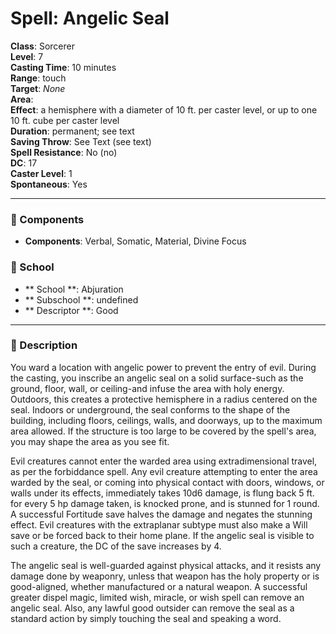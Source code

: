 
# Spell: Angelic Seal
**Class**: Sorcerer  
**Level**: 7  
**Casting Time**: 10 minutes  
**Range**: touch  
**Target**: _None_  
**Area**:   
**Effect**: a hemisphere with a diameter of 10 ft. per caster level, or up to one 10 ft. cube per caster level  
**Duration**: permanent; see text  
**Saving Throw**: See Text (see text)  
**Spell Resistance**: No (no)  
**DC**: 17  
**Caster Level**: 1  
**Spontaneous**: Yes

---

### 🔮 Components
- **Components**: Verbal, Somatic, Material, Divine Focus

### 🏫 School
- ** School **: Abjuration
- ** Subschool **: undefined
- ** Descriptor **: Good
---

### 📜 Description
You ward a location with angelic power to prevent the entry of evil. During the casting, you inscribe an angelic seal on a solid surface-such as the ground, floor, wall, or ceiling-and infuse the area with holy energy. Outdoors, this creates a protective hemisphere in a radius centered on the seal. Indoors or underground, the seal conforms to the shape of the building, including floors, ceilings, walls, and doorways, up to the maximum area allowed. If the structure is too large to be covered by the spell's area, you may shape the area as you see fit.

Evil creatures cannot enter the warded area using extradimensional travel, as per the forbiddance spell. Any evil creature attempting to enter the area warded by the seal, or coming into physical contact with doors, windows, or walls under its effects, immediately takes 10d6 damage, is flung back 5 ft. for every 5 hp damage taken, is knocked prone, and is stunned for 1 round. A successful Fortitude save halves the damage and negates the stunning effect. Evil creatures with the extraplanar subtype must also make a Will save or be forced back to their home plane. If the angelic seal is visible to such a creature, the DC of the save increases by 4.

The angelic seal is well-guarded against physical attacks, and it resists any damage done by weaponry, unless that weapon has the holy property or is good-aligned, whether manufactured or a natural weapon. A successful greater dispel magic, limited wish, miracle, or wish spell can remove an angelic seal. Also, any lawful good outsider can remove the seal as a standard action by simply touching the seal and speaking a word.
